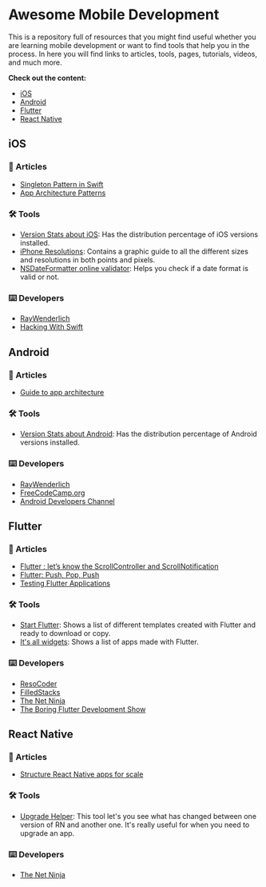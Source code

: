 # Awesome Mobile Development
This is a repository full of resources that you might find useful whether you are learning mobile development or want to find tools that help you in the process. In here you will find links to articles, tools, pages, tutorials, videos, and much more.

**Check out the content:**
* [iOS](#ios)
* [Android](#android)
* [Flutter](#flutter)
* [React Native](#react-native)

## iOS
### 🔗 Articles
- [Singleton Pattern in Swift](https://medium.com/@nimjea/singleton-class-in-swift-17eef2d01d88)
- [App Architecture Patterns](https://medium.com/ios-os-x-development/ios-architecture-patterns-ecba4c38de52)

### 🛠 Tools
- [Version Stats about iOS](https://david-smith.org/iosversionstats/): Has the distribution percentage of iOS versions installed.
- [iPhone Resolutions](https://www.paintcodeapp.com/news/ultimate-guide-to-iphone-resolutions): Contains a graphic guide to all the different sizes and resolutions in both points and pixels.
- [NSDateFormatter online validator](https://nsdateformatter.com/): Helps you check if a date format is valid or not.

### ⌨️ Developers
- [RayWenderlich](https://www.youtube.com/user/rwenderlich)
- [Hacking With Swift](https://www.hackingwithswift.com/)

## Android
### 🔗 Articles
- [Guide to app architecture](https://developer.android.com/jetpack/docs/guide)

### 🛠 Tools
- [Version Stats about Android](https://developer.android.com/about/dashboards): Has the distribution percentage of Android versions installed.

### ⌨️ Developers
- [RayWenderlich](https://www.youtube.com/user/rwenderlich)
- [FreeCodeCamp.org](https://www.freecodecamp.org/)
- [Android Developers Channel](https://www.youtube.com/user/androiddevelopers)

## Flutter
### 🔗 Articles
- [Flutter : let’s know the ScrollController and ScrollNotification](https://medium.com/@diegoveloper/flutter-lets-know-the-scrollcontroller-and-scrollnotification-652b2685a4ac)
- [Flutter: Push, Pop, Push](https://medium.com/flutter-community/flutter-push-pop-push-1bb718b13c31)
- [Testing Flutter Applications](https://proandroiddev.com/testing-flutter-applications-f961969da86a)

### 🛠 Tools
- [Start Flutter](https://startflutter.com/): Shows a list of different templates created with Flutter and ready to download or copy.
- [It's all widgets](https://itsallwidgets.com/): Shows a list of apps made with Flutter.

### ⌨️ Developers
- [ResoCoder](https://www.youtube.com/channel/UCSIvrn68cUk8CS8MbtBmBkA)
- [FilledStacks](https://www.youtube.com/channel/UC2d0BYlqQCdF9lJfydl_02Q)
- [The Net Ninja](https://www.youtube.com/channel/UCW5YeuERMmlnqo4oq8vwUpg)
- [The Boring Flutter Development Show](https://www.youtube.com/watch?v=vqPG1tU6-c0&list=PLjxrf2q8roU3ahJVrSgAnPjzkpGmL9Czl)

## React Native
### 🔗 Articles
- [Structure React Native apps for scale](https://medium.com/the-andela-way/how-to-structure-a-react-native-app-for-scale-a29194cd33fc)

### 🛠 Tools
- [Upgrade Helper](https://react-native-community.github.io/upgrade-helper/): This tool let's you see what has changed between one version of RN and another one. It's really useful for when you need to upgrade an app.

### ⌨️ Developers
- [The Net Ninja](https://www.youtube.com/channel/UCW5YeuERMmlnqo4oq8vwUpg)
